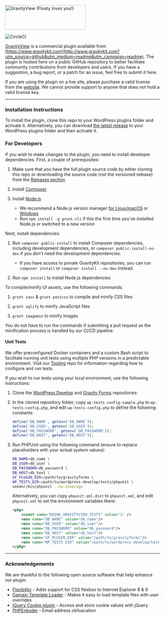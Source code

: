 <img src="https://www.gravitykit.com/wp-content/themes/Website/images/GravityView-262x80@2x.png" width="262" height="80" alt="GravityView (Floaty loves you!)" />

![CircleCI](https://circleci.com/gh/gravityview/GravityView/tree/develop.svg?style=svg&circle-token=19fbfae4c960858b2e08be4f7e993df41df5f367)

[GravityView](https://www.gravitykit.com/?utm_source=github&utm_medium=readme&utm_campaign=readme) is a commercial plugin available from [https://www.gravitykit.com](http://www.gravitykit.com?utm_source=github&utm_medium=readme&utm_campaign=readme). The plugin is hosted here on a public GitHub repository to better facilitate community contributions from developers and users. If you have a suggestion, a bug report, or a patch for an issue, feel free to submit it here.

If you are using the plugin on a live site, please purchase a valid license from the [website](https://www.gravitykit.com/?utm_source=github&utm_medium=readme&utm_campaign=readme). We cannot provide support to anyone that does not hold a valid license key.

----------
### Installation Instructions

To install the plugin, clone this repo to your WordPress plugins folder and activate it. Alternatively, you can download [the latest release](https://github.com/gravityview/GravityView/releases) to your WordPress plugins folder and then activate it.

### For Developers

If you wish to make changes to the plugin, you need to install developer dependencies. First, a couple of prerequisites:

1. Make sure that you have the full plugin source code by either cloning this repo or downloading the source code (not the versioned release) from the [Releases section](https://github.com/gravityview/GravityView/releases)

2. Install [Composer](https://getcomposer.org/)

3. Install [Node.js](https://nodejs.org/en/)
   - We recommend a Node.js version manager [for Linux/macOS](https://github.com/nvm-sh/nvm) or [Windows](https://github.com/coreybutler/nvm-windows)
   - Run `npm install -g grunt-cli` if this the first time you've installed Node.js or switched to a new version

Next, install dependencies:
1. Run `composer public-install` to install Composer dependencies, including development dependencies, or `composer public-install-no-dev` if you don't need the development dependencies.
   - If you have access to private GravityKit repositories, you can run `composer install` or `composer install --no-dev` instead.
   
2. Run `npm install` to install Node.js dependencies
 
To compile/minify UI assets, use the following commands:

1. `grunt sass` & `grunt postcss` to compile and minify CSS files

2. `grunt uglify` to minify JavaScript files

3. `grunt imagemin` to minify images

You do not have to run the commands if submitting a pull request as the minification process is handled by our CI/CD pipeline.

#### Unit Tests

We offer preconfigured Docker containers and a custom Bash script to facilitate running unit tests using multiple PHP versions in a predictable environment. Visit our [Tooling](https://github.com/gravityview/Tooling/blob/main/docker-unit-tests/) repo for information regarding how to configure and run tests.   

If you wish to run tests using your local environment, use the following instructions:

1. Clone the [WordPress Develop](https://github.com/WordPress/wordpress-develop) and [Gravity Forms](https://github.com/gravityforms/gravityforms) repositories:

2. In the cloned repository folder, copy `wp-tests-config-sample.php` to `wp-tests-config.php`, and edit `wp-tests-config.php` to define the following constants:
    ```php
    define('DB_NAME', getenv('DB_NAME'));
    define('DB_USER', getenv('DB_USER'));
    define('DB_PASSWORD', getenv('DB_PASSWORD'));
    define('DB_HOST', getenv('DB_HOST'));
    ```

3. Run PHPUnit using the following command (ensure to replace placeholders with your actual system values):
    ```bash
    DB_NAME=db_name \
    DB_USER=db_user \
    DB_PASSWORD=db_password \
    DB_HOST=db_host \
    GF_PLUGIN_DIR=/path/to/gravityforms \
    WP_TESTS_DIR=/path/to/wordpress-develop/tests/phpunit \
    vendor/bin/phpunit --no-coverage
    ```
   
    Alternatively, you can copy `phpunit.xml.dist` to `phpunit.xml`, and edit `phpunit.xml` to set the environment variables there:
    ```xml
    <php>
        <const name="DOING_GRAVITYVIEW_TESTS" value="1" />
        <env name="DB_NAME" value="db_name"/>
        <env name="DB_USER" value="db_user"/>
        <env name="DB_PASSWORD" value="db_password"/>
        <env name="DB_HOST" value="db_host"/>
        <env name="GF_PLUGIN_DIR" value="/path/to/gravityforms"/>
        <env name="WP_TESTS_DIR" value="/path/to/wordpress-develop/tests/phpunit"/>
   </php>
    ```

----------

### Acknowledgements

We are thankful to the following open source software that help enhance our plugin:

- [Flexibility](https://github.com/10up/flexibility) - Adds support for CSS flexbox to Internet Explorer 8 &amp; 9
- [Gamajo Template Loader](https://github.com/GaryJones/Gamajo-Template-Loader) - Makes it easy to load template files with user overrides
- [jQuery Cookie plugin](https://github.com/carhartl/jquery-cookie) - Access and store cookie values with jQuery
- [PHPEnkoder](https://github.com/jnicol/standalone-phpenkoder) - Email address obfuscation
